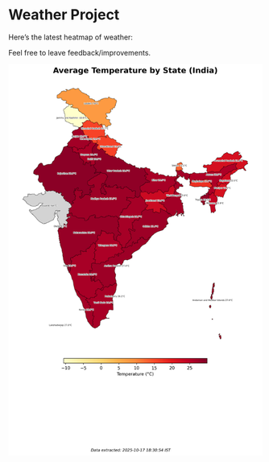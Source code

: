 # Weather Project

Here’s the latest heatmap of weather:

Feel free to leave feedback/improvements.

![India Heatmap](docs/assets/india_heatmap.png?v=F23E08)
